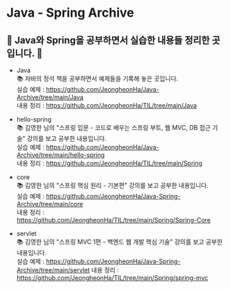 # Java - Spring Archive

## 📝 Java와 Spring을 공부하면서 실습한 내용들 정리한 곳입니다. 📝

- Java   
📚 자바의 정석 책을 공부하면서 예제들을 기록해 놓은 곳입니다. <br>
실습 예제 : <https://github.com/JeongheonHa/Java-Archive/tree/main/Java> <br>
내용 정리 : <https://github.com/JeongheonHa/TIL/tree/main/Java>

- hello-spring <br>
📚 김영한 님의 "스프링 입문 - 코드로 배우는 스프링 부트, 웹 MVC, DB 접근 기술" 강의를 보고 공부한 내용입니다. <br>
실습 예제 : <https://github.com/JeongheonHa/Java-Archive/tree/main/hello-spring> <br>
내용 정리 : <https://github.com/JeongheonHa/TIL/tree/main/Spring> <br>

- core <br>
📚 김영한 님의 "스프링 핵심 원리 - 기본편" 강의를 보고 공부한 내용입니다. <br>
실습 예제 : <https://github.com/JeongheonHa/Java-Spring-Archive/tree/main/core> <br>
내용 정리 : <https://github.com/JeongheonHa/TIL/tree/main/Spring/Spring-Core>

- servlet <br>
📚 김영한 님의 "스프링 MVC 1편 - 백엔드 웹 개발 핵심 기술" 강의를 보고 공부한 내용입니다. <br>
실습 예제 : <https://github.com/JeongheonHa/Java-Spring-Archive/tree/main/servlet>
내용 정리 : <https://github.com/JeongheonHa/TIL/tree/main/Spring/spring-mvc>
